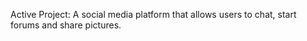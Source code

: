 Active Project: A social media platform that allows users to chat, start forums and share pictures. 
